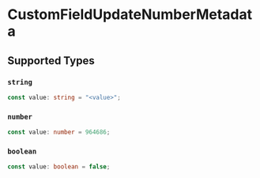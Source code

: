 # CustomFieldUpdateNumberMetadata


## Supported Types

### `string`

```typescript
const value: string = "<value>";
```

### `number`

```typescript
const value: number = 964686;
```

### `boolean`

```typescript
const value: boolean = false;
```


